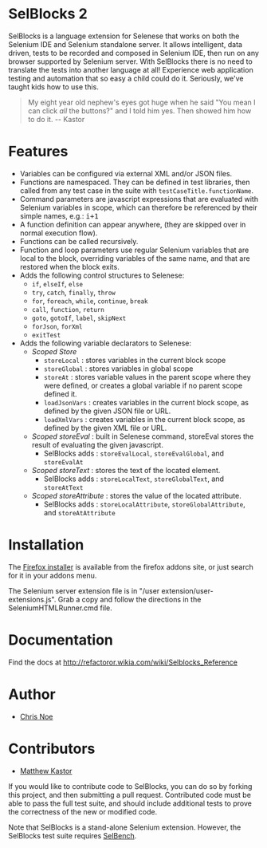 SelBlocks 2
=========

SelBlocks is a language extension for Selenese that works on both the Selenium IDE and Selenium standalone server. It allows intelligent, data driven, tests to be recorded and composed in Selenium IDE, then run on any browser supported by Selenium server. With SelBlocks there is no need to translate the tests into another language at all! Experience web application testing and automation that so easy a child could do it. Seriously, we've taught kids how to use this.

> My eight year old nephew's eyes got huge when he said "You mean I can click *all* the buttons?" and I told him yes. Then showed him how to do it.
> -- Kastor

# Features

* Variables can be configured via external XML and/or JSON files.
* Functions are namespaced. They can be defined in test libraries, then called from any test case in the suite with `testCaseTitle.functionName`.
* Command parameters are javascript expressions that are evaluated with Selenium variables in scope, which can therefore be referenced by their simple names, e.g.: <tt>i+1</tt>
* A function definition can appear anywhere, (they are skipped over in normal execution flow).
* Functions can be called recursively.
* Function and loop parameters use regular Selenium variables that are local to the block, overriding variables of the same name, and that are restored when the block exits.
* Adds the following control structures to Selenese:
  * <code>if</code>, <code>elseIf</code>, <code>else</code>
  * <code>try</code>, <code>catch</code>, <code>finally</code>, <code>throw</code>
  * <code>for</code>, <code>foreach</code>, <code>while</code>, <code>continue</code>, <code>break</code>
  * <code>call</code>, <code>function</code>, <code>return</code>
  * <code>goto</code>, <code>gotoIf</code>, <code>label</code>, <code>skipNext</code>
  * <code>forJson</code>, <code>forXml</code>
  * <code>exitTest</code>
* Adds the following variable declarators to Selenese:
  * *Scoped Store*
    * <code>storeLocal</code> : stores variables in the current block scope
    * <code>storeGlobal</code> : stores variables in global scope
    * <code>storeAt</code> : stores variable values in the parent scope where they were defined, or creates a global variable if no parent scope defined it.
    * <code>loadJsonVars</code> : creates variables in the current block scope, as defined by the given JSON file or URL.
    * <code>loadXmlVars</code> : creates variables in the current block scope, as defined by the given XML file or URL.
  * *Scoped storeEval* : built in Selenese command, storeEval stores the result of evaluating the given javascript.
    * SelBlocks adds : <code>storeEvalLocal</code>, <code>storeEvalGlobal</code>, and <code>storeEvalAt</code>
  * *Scoped storeText* : stores the text of the located element.
    * SelBlocks adds : <code>storeLocalText</code>, <code>storeGlobalText</code>, and <code>storeAtText</code>
  * *Scoped storeAttribute* : stores the value of the located attribute.
    * SelBlocks adds : <code>storeLocalAttribute</code>, <code>storeGlobalAttribute</code>, and <code>storeAtAttribute</code>

# Installation

The [Firefox installer](https://addons.mozilla.org/en-US/firefox/addon/selenium-ide-sel-blocks/) is available from the firefox addons site, or just search for it in your addons menu.

The Selenium server extension file is in "/user extension/user-extensions.js". Grab a copy and follow the directions in the SeleniumHTMLRunner.cmd file.

# Documentation

Find the docs at http://refactoror.wikia.com/wiki/Selblocks_Reference

# Author

* [Chris Noe](https://github.com/refactoror)

# Contributors

* [Matthew Kastor](https://github.com/matthewkastor)

If you would like to contribute code to SelBlocks, you can do so by forking this project, and then submitting a pull request. Contributed code must be able to pass the full test suite, and should include additional tests to prove the correctness of the new or modified code.

Note that SelBlocks is a stand-alone Selenium extension. However, the SelBlocks test suite requires [SelBench](https://addons.mozilla.org/en-US/firefox/addon/selenium-ide-selbench/).
